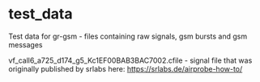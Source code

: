 # test_data
Test data for gr-gsm - files containing raw signals, gsm bursts and gsm messages

vf_call6_a725_d174_g5_Kc1EF00BAB3BAC7002.cfile - signal file that was originally published by srlabs here: https://srlabs.de/airprobe-how-to/